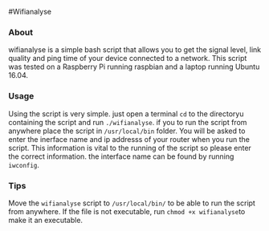 #Wifianalyse

### About
wifianalyse is a simple bash script that allows you to get the signal level, link quality and ping time of your device connected to a network. This script was tested on a Raspberry Pi running raspbian and a laptop running Ubuntu 16.04. 

### Usage
Using the script is very simple. just open a terminal `cd` to the directoryu containing the script and run `./wifianalyse`. if you to run the script from anywhere place the script in `/usr/local/bin` folder. You will be asked to enter the inerface name and ip addresss of your router when you run the script. This information is vital to the running of the script so please enter the correct information. the interface name can be found by running `iwconfig`.

### Tips
Move the `wifianalyse` script to `/usr/local/bin/` to be able to run the script from anywhere.
If the file is not executable, run `chmod +x wifianalyse`to make it an executable.
